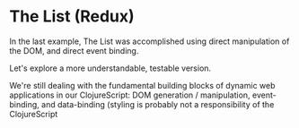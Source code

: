 # The List (Redux)

In the last example, The List was accomplished using direct manipulation of the DOM, and direct event binding.

Let's explore a more understandable, testable version.

We're still dealing with the fundamental building blocks of dynamic web applications in our ClojureScript: DOM generation / manipulation, event-binding, and data-binding (styling is probably not a responsibility of the ClojureScript

<div id="example1"></div>
